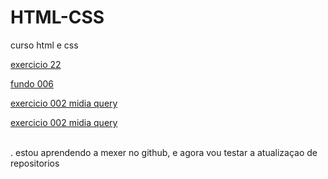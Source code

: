 # HTML-CSS
curso html e css

<a href="https://p4triot4.github.io/HTML-CSS/exercicios/ex022/fundo001.html">exercicio 22</a>

<a href="https://p4triot4.github.io/HTML-CSS/exercicios/ex022/fundo006.html">fundo 006</a>

<a href="https://p4triot4.github.io/HTML-CSS/exercicios/ex026/mq002.html/index.html">exercicio 002 midia query</a>

<a href="https://p4triot4.github.io/HTML-CSS/projeto-login/index.html">exercicio 002 midia query</a>

<br>
.
estou aprendendo a mexer no github, e agora vou testar a atualizaçao de repositorios